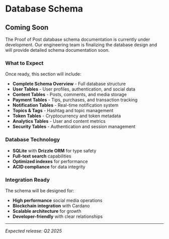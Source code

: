 # Database Schema

## Coming Soon

The Proof of Post database schema documentation is currently under development. Our engineering team is finalizing the database design and will provide detailed schema documentation soon.

### What to Expect

Once ready, this section will include:

- **Complete Schema Overview** - Full database structure
- **User Tables** - User profiles, authentication, and social data
- **Content Tables** - Posts, comments, and media storage
- **Payment Tables** - Tips, purchases, and transaction tracking
- **Notification Tables** - Real-time notification system
- **Topics & Tags** - Hashtag and topic management
- **Token Tables** - Cryptocurrency and token metadata
- **Analytics Tables** - User and content metrics
- **Security Tables** - Authentication and session management

### Database Technology

- **SQLite** with **Drizzle ORM** for type safety
- **Full-text search** capabilities
- **Optimized indexes** for performance
- **ACID compliance** for data integrity

### Integration Ready

The schema will be designed for:
- **High performance** social media operations
- **Blockchain integration** with Cardano
- **Scalable architecture** for growth
- **Developer-friendly** with clear relationships

---

*Expected release: Q2 2025*